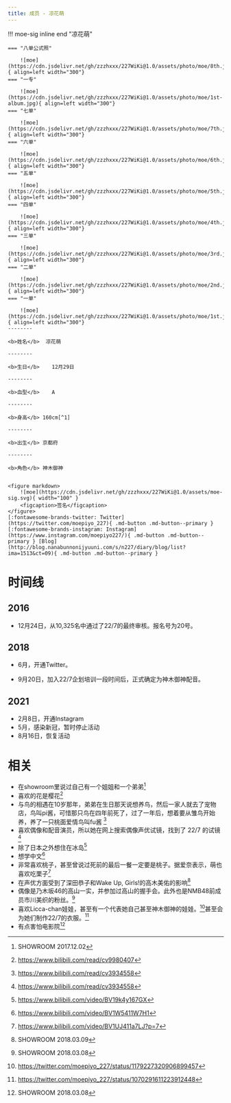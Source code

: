 ```yaml
---
title: 成员 - 凉花萌
---
```

  <link rel="stylesheet" href="https://unpkg.com/gitalk/dist/gitalk.css">
  <script src="https://unpkg.com/gitalk/dist/gitalk.min.js"></script>
!!! moe-sig inline end "凉花萌"
    
    === "八单公式照"

        ![moe](https://cdn.jsdelivr.net/gh/zzzhxxx/227WiKi@1.0/assets/photo/moe/8th.jpg){ align=left width="300"}
    === "一专"

        ![moe](https://cdn.jsdelivr.net/gh/zzzhxxx/227WiKi@1.0/assets/photo/moe/1st-album.jpg){ align=left width="300"}
    === "七单"

        ![moe](https://cdn.jsdelivr.net/gh/zzzhxxx/227WiKi@1.0/assets/photo/moe/7th.jpg){ align=left width="300"}
    === "六单"

        ![moe](https://cdn.jsdelivr.net/gh/zzzhxxx/227WiKi@1.0/assets/photo/moe/6th.jpg){ align=left width="300"}
    === "五单"

        ![moe](https://cdn.jsdelivr.net/gh/zzzhxxx/227WiKi@1.0/assets/photo/moe/5th.jpg){ align=left width="300"}
    === "四单"

        ![moe](https://cdn.jsdelivr.net/gh/zzzhxxx/227WiKi@1.0/assets/photo/moe/4th.jpg){ align=left width="300"}
    === "三单"

        ![moe](https://cdn.jsdelivr.net/gh/zzzhxxx/227WiKi@1.0/assets/photo/moe/3rd.jpg){ align=left width="300"}
    === "二单"

        ![moe](https://cdn.jsdelivr.net/gh/zzzhxxx/227WiKi@1.0/assets/photo/moe/2nd.jpg){ align=left width="300"}
    === "一单"

        ![moe](https://cdn.jsdelivr.net/gh/zzzhxxx/227WiKi@1.0/assets/photo/moe/1st.jpg){ align=left width="300"}
    --------

    <b>姓名</b>  凉花萌 

    --------

    <b>生日</b>    12月29日

    --------

    <b>血型</b>    A

    --------

    <b>身高</b> 160cm[^1]

    --------

    <b>出生</b> 京都府

    --------

    <b>角色</b> 神木御神

    
    <figure markdown>
        ![moe](https://cdn.jsdelivr.net/gh/zzzhxxx/227WiKi@1.0/assets/moe-sig.svg){ width="100" }
        <figcaption>签名</figcaption>
    </figure>
    [:fontawesome-brands-twitter: Twitter](https://twitter.com/moepiyo_227){ .md-button .md-button--primary } [:fontawesome-brands-instagram: Instagram](https://www.instagram.com/moepiyo227/){ .md-button .md-button--primary } [Blog](http://blog.nanabunnonijyuuni.com/s/n227/diary/blog/list?ima=1513&ct=09){ .md-button .md-button--primary }

# 时间线
## 2016
- 12月24日，从10,325名中通过了22/7的最终审核。报名号为20号。
## 2018
- 6月，开通Twitter。

- 9月20日，加入22/7企划培训一段时间后，正式确定为神木御神配音。
## 2021
- 2月8日，开通Instagram
- 5月，感染新冠，暂时停止活动
- 8月16日，恢复活动

# 相关

- 在showroom里说过自己有一个姐姐和一个弟弟[^2]
- 喜欢的花是樱花[^3]
- 与鸟的相遇在10岁那年，弟弟在生日那天说想养鸟，然后一家人就去了宠物店，鸟叫pi酱，可惜那只鸟在四年前死了，过了一年后，想着要从雏鸟开始养，养了一只桃面爱情鸟叫fu酱 [^4]
- 喜欢偶像和配音演员，所以她在网上搜索偶像声优试镜，找到了 22/7 的试镜 [^4]
- 除了日本之外想住在冰岛[^5]
- 想学中文[^6]
- 非常喜欢桃子，甚至曾说过死前的最后一餐一定要是桃子。据爱奈表示，萌也喜欢吃栗子[^7]
- 在声优方面受到了深田恭子和Wake Up, Girls!的高木美佑的影响[^8]
- 偶像是乃木坂46的高山一实，并参加过高山的握手会。此外也是NMB48前成员市川美织的粉丝。[^9]
- 喜欢Licca-chan娃娃，甚至有一个代表她自己甚至神木御神的娃娃。[^10]甚至会为她们制作22/7的衣服。[^11]
- 有点害怕电影院[^9]

[^1]: https://twitter.com/moepiyo_227/status/1393923302700113925
[^2]: SHOWROOM 2017.12.02
[^3]: https://www.bilibili.com/read/cv9980407
[^4]: https://www.bilibili.com/read/cv3934558
[^5]: https://www.bilibili.com/video/BV19k4y167GX
[^6]: https://www.bilibili.com/video/BV1W5411W7H1
[^7]: https://www.bilibili.com/video/BV1UJ411a7LJ?p=7
[^8]: SHOWROOM 2018.03.09
[^9]: SHOWROOM 2018.03.08
[^10]: https://twitter.com/moepiyo_227/status/1179227320906899457
[^11]: https://twitter.com/moepiyo_227/status/1070291611223912448

<!-- gitalk -->

<html>
<head>
    <meta name="referrer" content="never">
</head>
<body>
<link rel="stylesheet" href="https://cdn.jsdelivr.net/npm/gitalk@1/dist/gitalk.css">
    <script src="https://cdn.jsdelivr.net/npm/gitalk@1/dist/gitalk.min.js"></script>
    <script src="/_static/js/md5.js"></script>
    <div id="gitalk-container">
    </div>
    <script>
        const gitalk = new Gitalk({
        clientID: '7e9598e22806d98d5dee',
        clientSecret: '37c92fedcac2fdef30afff4c089ca66509d12c58',
        repo: '227WiKi',
        owner: 'zzzhxxx',
        admin: ['zzzhxxx'],
        id: md5(location.pathname),      // Ensure uniqueness and length less than 50
        distractionFreeMode: false  // Facebook-like distraction free mode
    })
        gitalk.render('gitalk-container')
    </script>
</body>
</html>